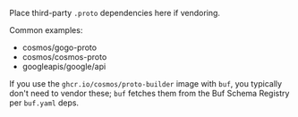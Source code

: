Place third-party `.proto` dependencies here if vendoring.

Common examples:
- cosmos/gogo-proto
- cosmos/cosmos-proto
- googleapis/google/api

If you use the `ghcr.io/cosmos/proto-builder` image with `buf`, you typically don't need to vendor these; `buf` fetches them from the Buf Schema Registry per `buf.yaml` deps.

